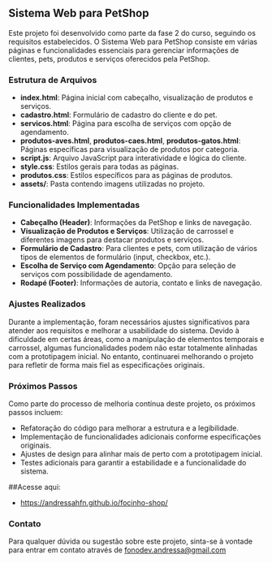 ## Sistema Web para PetShop

Este projeto foi desenvolvido como parte da fase 2 do curso, seguindo os requisitos estabelecidos. O Sistema Web para PetShop consiste em várias páginas e funcionalidades essenciais para gerenciar informações de clientes, pets, produtos e serviços oferecidos pela PetShop.

### Estrutura de Arquivos
- **index.html**: Página inicial com cabeçalho, visualização de produtos e serviços.
- **cadastro.html**: Formulário de cadastro do cliente e do pet.
- **servicos.html**: Página para escolha de serviços com opção de agendamento.
- **produtos-aves.html**, **produtos-caes.html**, **produtos-gatos.html**: Páginas específicas para visualização de produtos por categoria.
- **script.js**: Arquivo JavaScript para interatividade e lógica do cliente.
- **style.css**: Estilos gerais para todas as páginas.
- **produtos.css**: Estilos específicos para as páginas de produtos.
- **assets/**: Pasta contendo imagens utilizadas no projeto.

### Funcionalidades Implementadas
- **Cabeçalho (Header)**: Informações da PetShop e links de navegação.
- **Visualização de Produtos e Serviços**: Utilização de carrossel e diferentes imagens para destacar produtos e serviços.
- **Formulário de Cadastro**: Para clientes e pets, com utilização de vários tipos de elementos de formulário (input, checkbox, etc.).
- **Escolha de Serviço com Agendamento**: Opção para seleção de serviços com possibilidade de agendamento.
- **Rodapé (Footer)**: Informações de autoria, contato e links de navegação.

### Ajustes Realizados
Durante a implementação, foram necessários ajustes significativos para atender aos requisitos e melhorar a usabilidade do sistema. Devido à dificuldade em certas áreas, como a manipulação de elementos temporais e carrossel, algumas funcionalidades podem não estar totalmente alinhadas com a prototipagem inicial. No entanto, continuarei melhorando o projeto para refletir de forma mais fiel as especificações originais.

### Próximos Passos
Como parte do processo de melhoria contínua deste projeto, os próximos passos incluem:

- Refatoração do código para melhorar a estrutura e a legibilidade.
- Implementação de funcionalidades adicionais conforme especificações originais.
- Ajustes de design para alinhar mais de perto com a prototipagem inicial.
- Testes adicionais para garantir a estabilidade e a funcionalidade do sistema.

##Acesse aqui:
- https://andressahfn.github.io/focinho-shop/

### Contato
Para qualquer dúvida ou sugestão sobre este projeto, sinta-se à vontade para entrar em contato através de fonodev.andressa@gmail.com